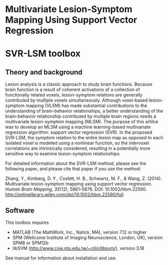 # Multivariate Lesion-Symptom Mapping Using Support Vector Regression 
# SVR-LSM toolbox

## Theory and background
Lesion analysis is a classic approach to study brain functions. Because brain function is a result of coherent activations of a collection of functionally related voxels, lesion-symptom relations are generally contributed by multiple voxels simultaneously. Although voxel-based lesion-symptom mapping (VLSM) has made substantial contributions to the understanding of brain-behavior relationships, a better understanding of the brain-behavior relationship contributed by multiple brain regions needs a multivariate lesion-symptom mapping (MLSM). The purpose of this artilce was to develop an MLSM using a machine learning-based multivariate regression algorithm: support vector regression (SVR). In the proposed SVR-LSM, the symptom relation to the entire lesion map as opposed to each isolated voxel is modeled using a nonlinear function, so the intervoxel correlations are intrinsically considered, resulting in a potentially more sensitive way to examine lesion-symptom relationships.

For detailed information about the SVR-LSM method, please see the following paper, and please cite that paper if you use the method:

Zhang, Y., Kimberg, D. Y., Coslett, H. B., Schwartz, M. F., & Wang, Z. (2014). Multivariate lesion-symptom mapping using support vector regression. *Human Brain Mapping, 35*(12), 5861–5876. DOI: 10.1002/hbm.22590. http://onlinelibrary.wiley.com/doi/10.1002/hbm.22590/full

## Software
This toolbox requires
* MATLAB (The MathWork, Inc., Natick, MA), version 7.12 or higher
* SPM (Wellcome Institute of Imaging Neuroscience, London, UK), version SPM8 or SPM12b
* libSVM (http://www.csie.ntu.edu.tw/~cjlin/libsvm/), version 3.18

See manual for information about installation and use.